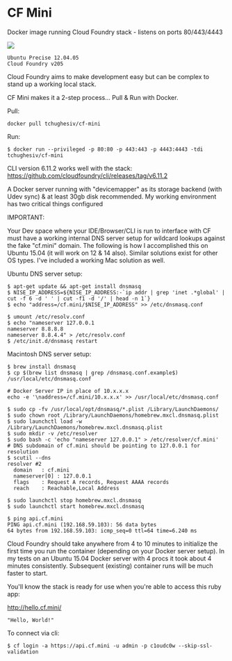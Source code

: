 # CF Mini
Docker image running Cloud Foundry stack - listens on ports 80/443/4443

[![](https://badge.imagelayers.io/tchughesiv/cf-mini.svg)](https://imagelayers.io/?images=tchughesiv/cf-mini:latest 'Get your own badge on imagelayers.io')

    Ubuntu Precise 12.04.05
    Cloud Foundry v205

Cloud Foundry aims to make development easy but can be complex to stand up a working local stack.

CF Mini makes it a 2-step process... Pull & Run with Docker.

Pull:

    docker pull tchughesiv/cf-mini

Run:

    $ docker run --privileged -p 80:80 -p 443:443 -p 4443:4443 -tdi tchughesiv/cf-mini

CLI version 6.11.2 works well with the stack:	<https://github.com/cloudfoundry/cli/releases/tag/v6.11.2>

A Docker server running with "devicemapper" as its storage backend (with Udev sync) & at least 30gb disk recommended. My working environment has two critical things configured

IMPORTANT:

  Your Dev space where your IDE/Browser/CLI is run to interface with CF must have a working internal DNS server setup for wildcard lookups against the fake "cf.mini" domain.  The following is how I accomplished this on Ubuntu 15.04 (it will work on 12 & 14 also).  Similar solutions exist for other OS types. I've included a working Mac solution as well.

Ubuntu DNS server setup:

    $ apt-get update && apt-get install dnsmasq
    $ NISE_IP_ADDRESS=${NISE_IP_ADDRESS:-`ip addr | grep 'inet .*global' | cut -f 6 -d ' ' | cut -f1 -d '/' | head -n 1`}
    $ echo "address=/cf.mini/$NISE_IP_ADDRESS" >> /etc/dnsmasq.conf

    $ umount /etc/resolv.conf
    $ echo "nameserver 127.0.0.1
    nameserver 8.8.8.8
    nameserver 8.8.4.4" > /etc/resolv.conf
    $ /etc/init.d/dnsmasq restart


Macintosh DNS server setup:

    $ brew install dnsmasq
    $ cp $(brew list dnsmasq | grep /dnsmasq.conf.example$) /usr/local/etc/dnsmasq.conf

    # Docker Server IP in place of 10.x.x.x
    echo -e '\naddress=/cf.mini/10.x.x.x' >> /usr/local/etc/dnsmasq.conf

    $ sudo cp -fv /usr/local/opt/dnsmasq/*.plist /Library/LaunchDaemons/
    $ sudo chown root /Library/LaunchDaemons/homebrew.mxcl.dnsmasq.plist
    $ sudo launchctl load -w /Library/LaunchDaemons/homebrew.mxcl.dnsmasq.plist
    $ sudo mkdir -v /etc/resolver
    $ sudo bash -c 'echo "nameserver 127.0.0.1" > /etc/resolver/cf.mini'
    # DNS subdomain of cf.mini should be pointing to 127.0.0.1 for resolution
    $ scutil --dns
    resolver #2
      domain   : cf.mini
      nameserver[0] : 127.0.0.1
      flags    : Request A records, Request AAAA records
      reach    : Reachable,Local Address

    $ sudo launchctl stop homebrew.mxcl.dnsmasq
    $ sudo launchctl start homebrew.mxcl.dnsmasq

    $ ping api.cf.mini
    PING api.cf.mini (192.168.59.103): 56 data bytes
    64 bytes from 192.168.59.103: icmp_seq=0 ttl=64 time=6.240 ms

Cloud Foundry should take anywhere from 4 to 10 minutes to initialize the first time you run the container (depending on your Docker server setup).  In my tests on an Ubuntu 15.04 Docker server with 4 procs it took about 4 minutes consistently.  Subsequent (existing) container runs will be much faster to start.

  You'll know the stack is ready for use when you're able to access this ruby app:

  <http://hello.cf.mini/>

    "Hello, World!"

To connect via cli:

    $ cf login -a https://api.cf.mini -u admin -p c1oudc0w --skip-ssl-validation
